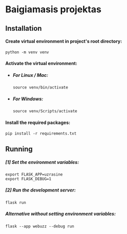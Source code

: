 # Baigiamasis projektas

## Installation

#### Create virtual environment in project's root directory:

```Shell
python -m venv venv
```

#### Activate the virtual environment:

- ##### For Linux / Mac:

  ```Shell
  source venv/bin/activate
  ```

- ##### For Windows:
  ```Shell
  source venv/Scripts/activate
  ```

#### Install the required packages:

```Shell
pip install -r requirements.txt
```

## Running

##### [1] Set the environment variables:

```Shell
export FLASK_APP=uzrasine
export FLASK_DEBUG=1
```

##### [2] Run the development server:
```Shell
flask run
```
##### Alternative without setting environment variables:
```Shell
flask --app webuzz --debug run